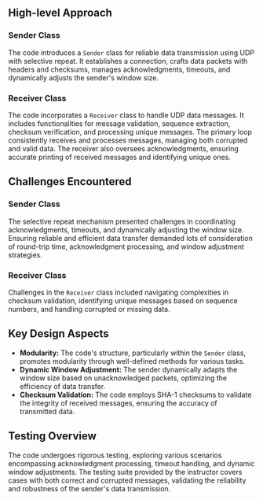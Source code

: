 ## High-level Approach

### Sender Class
The code introduces a `Sender` class for reliable data transmission using UDP with selective repeat. It establishes a connection, crafts data packets with headers and checksums, manages acknowledgments, timeouts, and dynamically adjusts the sender's window size.

### Receiver Class
The code incorporates a `Receiver` class to handle UDP data messages. It includes functionalities for message validation, sequence extraction, checksum verification, and processing unique messages. The primary loop consistently receives and processes messages, managing both corrupted and valid data. The receiver also oversees acknowledgments, ensuring accurate printing of received messages and identifying unique ones.

## Challenges Encountered

### Sender Class
The selective repeat mechanism presented challenges in coordinating acknowledgments, timeouts, and dynamically adjusting the window size. Ensuring reliable and efficient data transfer demanded lots of consideration of round-trip time, acknowledgment processing, and window adjustment strategies.

### Receiver Class
Challenges in the `Receiver` class included navigating complexities in checksum validation, identifying unique messages based on sequence numbers, and handling corrupted or missing data.

## Key Design Aspects

- **Modularity:** The code's structure, particularly within the `Sender` class, promotes modularity through well-defined methods for various tasks.
- **Dynamic Window Adjustment:** The sender dynamically adapts the window size based on unacknowledged packets, optimizing the efficiency of data transfer.
- **Checksum Validation:** The code employs SHA-1 checksums to validate the integrity of received messages, ensuring the accuracy of transmitted data.

## Testing Overview

The code undergoes rigorous testing, exploring various scenarios encompassing acknowledgment processing, timeout handling, and dynamic window adjustments. The testing suite provided by the instructor covers cases with both correct and corrupted messages, validating the reliability and robustness of the sender's data transmission.